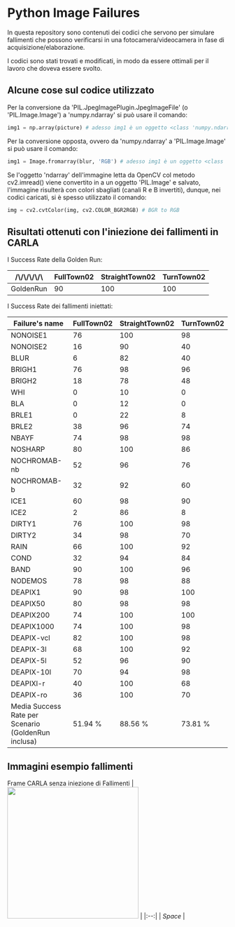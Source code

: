 # Python Image Failures

In questa repository sono contenuti dei codici che servono per simulare fallimenti che possono verificarsi in una fotocamera/videocamera in fase di acquisizione/elaborazione.

I codici sono stati trovati e modificati, in modo da essere ottimali per il lavoro che doveva essere svolto.


## Alcune cose sul codice utilizzato

Per la conversione da 'PIL.JpegImagePlugin.JpegImageFile' (o 'PIL.Image.Image') a 'numpy.ndarray' si può usare il comando:
```python
img1 = np.array(picture) # adesso img1 è un oggetto <class 'numpy.ndarray'>
```

Per la conversione opposta, ovvero da 'numpy.ndarray' a 'PIL.Image.Image' si può usare il comando: 
```python
img1 = Image.fromarray(blur, 'RGB') # adesso img1 è un oggetto <class 'PIL.Image.Image'>
```

Se l'oggetto 'ndarray' dell'immagine letta da OpenCV col metodo cv2.imread() viene convertito in a un oggetto 'PIL.Image' 
e salvato, l'immagine risulterà con colori sbagliati (canali R e B invertiti), dunque, nei codici caricati, si è spesso 
utilizzato il comando:
```python
img = cv2.cvtColor(img, cv2.COLOR_BGR2RGB) # BGR to RGB
```


## Risultati ottenuti con l'iniezione dei fallimenti in CARLA

I Success Rate della Golden Run:

| \/\\\/\\\/\\\/\\\/\\ | FullTown02 | StraightTown02 | TurnTown02 |
| ------------- | ------------- | ------------- | ------------- |
| GoldenRun | 90 | 100 | 100  |


I Success Rate dei fallimenti iniettati:

| Failure's name | FullTown02 | StraightTown02 | TurnTown02 |
| ------------- | ------------- | ------------- | ------------- |
| NONOISE1 | 76  | 100  | 98  |
| NONOISE2 | 16  | 90  | 40  |
| BLUR | 6  | 82  | 40  |
| BRIGH1 | 76  | 98  | 96  |
| BRIGH2 | 18  | 78  | 48  |
| WHI | 0  | 10  | 0  |
| BLA | 0  | 12  | 0  |
| BRLE1 | 0  | 22  | 8  |
| BRLE2 | 38  | 96  | 74  |
| NBAYF | 74  | 98  | 98  |
| NOSHARP | 80  | 100  | 86  |
| NOCHROMAB-nb | 52  | 96  | 76  |
| NOCHROMAB-b | 32  | 92  | 60  |
| ICE1 | 60  | 98  | 90  |
| ICE2 | 2  | 86  | 8  |
| DIRTY1 | 76  | 100  | 98  |
| DIRTY2 | 34  | 98  | 70  |
| RAIN | 66  | 100  | 92  |
| COND | 32  | 94  | 84  |
| BAND | 90  | 100  | 96  |
| NODEMOS | 78  | 98  | 88  |
| DEAPIX1 | 90  | 98  | 100  |
| DEAPIX50 | 80  | 98  | 98  |
| DEAPIX200 | 74  | 100  | 100  |
| DEAPIX1000 | 74  | 100  | 98  |
| DEAPIX-vcl | 82  | 100  | 98  |
| DEAPIX-3l | 68  | 100  | 92  |
| DEAPIX-5l | 52  | 96  | 90  |
| DEAPIX-10l | 70  | 94  | 98  |
| DEAPIXl-r | 40  | 100  | 68  |
| DEAPIX-ro | 36  | 100  | 70  |
| Media Success Rate per Scenario (GoldenRun inclusa) | 51.94 % | 88.56 % | 73.81 % |


## Immagini esempio fallimenti

Frame CARLA senza iniezione di Fallimenti
| <img src="https://github.com/francescosecci/Python_Image_Failures/blob/master/originale.jpg" width="300"> |
|:--:| 
| *Space* |
